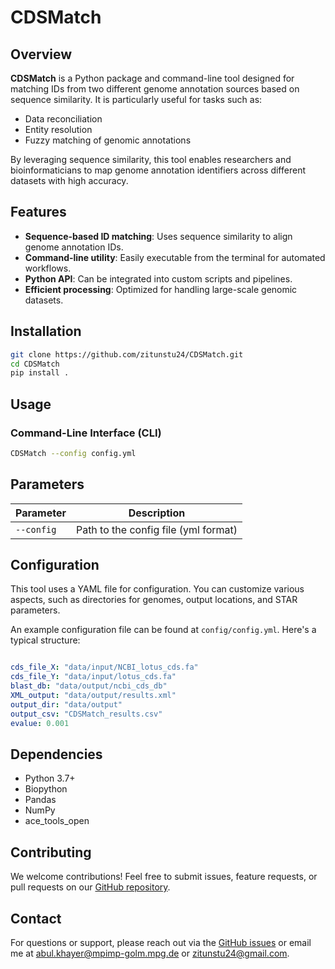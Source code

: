 # CDSMatch

## Overview

**CDSMatch** is a Python package and command-line tool designed for matching IDs from two different genome annotation sources based on sequence similarity. It is particularly useful for tasks such as:

- Data reconciliation
- Entity resolution
- Fuzzy matching of genomic annotations

By leveraging sequence similarity, this tool enables researchers and bioinformaticians to map genome annotation identifiers across different datasets with high accuracy.

## Features

- **Sequence-based ID matching**: Uses sequence similarity to align genome annotation IDs.
- **Command-line utility**: Easily executable from the terminal for automated workflows.
- **Python API**: Can be integrated into custom scripts and pipelines.
- **Efficient processing**: Optimized for handling large-scale genomic datasets.

## Installation

```sh
git clone https://github.com/zitunstu24/CDSMatch.git
cd CDSMatch
pip install .
```

## Usage

### Command-Line Interface (CLI)

```sh
CDSMatch --config config.yml
```

## Parameters

| Parameter | Description |
|-----------|-------------|
| `--config` | Path to the config file (yml format) |

## Configuration
This tool uses a YAML file for configuration. You can customize various aspects, such as directories for genomes, output locations, and STAR parameters.

An example configuration file can be found at `config/config.yml`. Here's a typical structure:


```yml

cds_file_X: "data/input/NCBI_lotus_cds.fa"
cds_file_Y: "data/input/lotus_cds.fa"
blast_db: "data/output/ncbi_cds_db"
XML_output: "data/output/results.xml"
output_dir: "data/output"
output_csv: "CDSMatch_results.csv"
evalue: 0.001

```

## Dependencies

- Python 3.7+
- Biopython
- Pandas
- NumPy
- ace_tools_open

## Contributing

We welcome contributions! Feel free to submit issues, feature requests, or pull requests on our [GitHub repository](https://github.com/zitunstu24/CDSMatch).


## Contact

For questions or support, please reach out via the [GitHub issues](https://github.com/zitunstu24/CDSMatch/issues) or email me at abul.khayer@mpimp-golm.mpg.de or zitunstu24@gmail.com.

